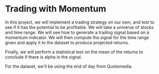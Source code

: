 # Trading with Momentum
In this project, we will implement a trading strategy on our own, and test to see if it has the potential to be profitable. We will take a universe of stocks and time range. We will see how to generate a trading signal based on a momentum indicator. We will then compute the signal for the time range given and apply it to the dataset to produce projected returns.

Finally, we will perform a statistical test on the mean of the returns to conclude if there is alpha in the signal.

For the dataset, we'll be using the end of day from Quotemedia.
